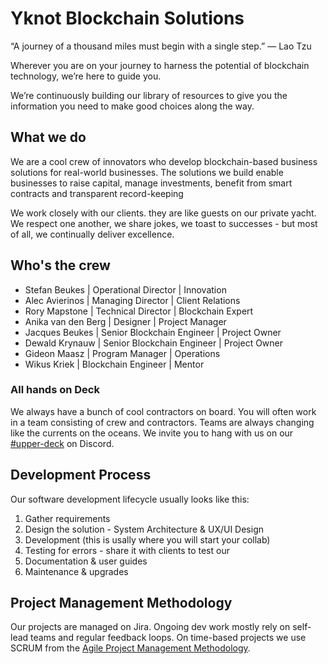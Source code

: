 # Yknot Blockchain Solutions
“A journey of a thousand miles must begin with a single step.” ― Lao Tzu

Wherever you are on your journey to harness the potential of blockchain technology, we’re here to guide you.

We’re continuously building our library of resources to give you the information you need to make good choices along the way.

## What we do
We are a cool crew of innovators who develop blockchain-based business solutions for real-world businesses. The solutions we build enable businesses to raise capital, manage investments, benefit from smart contracts and transparent record-keeping

We work closely with our clients. they are like guests on our private yacht. We respect one another, we share jokes, we toast to successes - but most of all, we continually deliver excellence. 

## Who's the crew
-	Stefan Beukes | Operational Director | Innovation
-	Alec Avierinos | Managing Director | Client Relations
-	Rory Mapstone | Technical Director | Blockchain Expert
-	Anika van den Berg | Designer | Project Manager
-	Jacques Beukes | Senior Blockchain Engineer | Project Owner
-	Dewald Krynauw | Senior Blockchain Engineer | Project Owner
-	Gideon Maasz | Program Manager | Operations
-	Wikus Kriek | Blockchain Engineer | Mentor

### All hands on Deck
We always have a bunch of cool contractors on board.
You will often work in a team consisting of crew and contractors. Teams are always changing like the currents on the oceans. 
We invite you to hang with us on our [#upper-deck](https://discord.gg/GNmzHygT) on Discord.

## Development Process
Our software development lifecycle usually looks like this:
1. Gather requirements
2. Design the solution - System Architecture & UX/UI Design
3. Development (this is usally where you will start your collab)
4. Testing for errors - share it with clients to test our
5. Documentation & user guides
6. Maintenance & upgrades
 
## Project Management Methodology
Our projects are managed on Jira. 
Ongoing dev work mostly rely on self-lead teams and regular feedback loops. 
On time-based projects we use SCRUM from the [Agile Project Management Methodology](docs/agile.md).

